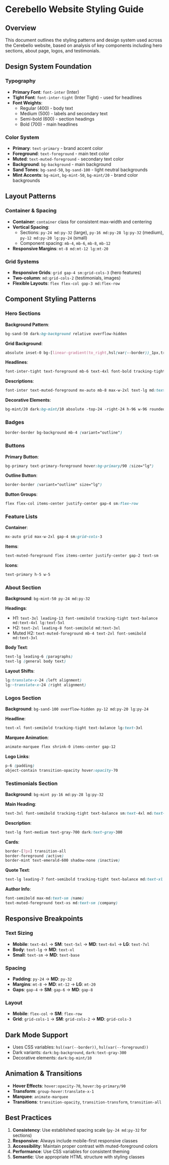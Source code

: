 # Cerebello Website Styling Guide

## Overview
This document outlines the styling patterns and design system used across the Cerebello website, based on analysis of key components including hero sections, about page, logos, and testimonials.

## Design System Foundation

### Typography
- **Primary Font**: `font-inter` (Inter)
- **Tight Font**: `font-inter-tight` (Inter Tight) - used for headlines
- **Font Weights**: 
  - Regular (400) - body text
  - Medium (500) - labels and secondary text
  - Semi-bold (600) - section headings
  - Bold (700) - main headlines

### Color System
- **Primary**: `text-primary` - brand accent color
- **Foreground**: `text-foreground` - main text color
- **Muted**: `text-muted-foreground` - secondary text color
- **Background**: `bg-background` - main background
- **Sand Tones**: `bg-sand-50`, `bg-sand-100` - light neutral backgrounds
- **Mint Accents**: `bg-mint`, `bg-mint-50`, `bg-mint/20` - brand color backgrounds

## Layout Patterns

### Container & Spacing
- **Container**: `container` class for consistent max-width and centering
- **Vertical Spacing**: 
  - Sections: `py-24 md:py-32` (large), `py-16 md:py-28 lg:py-32` (medium), `py-12 md:py-20 lg:py-24` (small)
  - Component spacing: `mb-4`, `mb-6`, `mb-8`, `mb-12`
- **Responsive Margins**: `mt-8 md:mt-12 lg:mt-20`

### Grid Systems
- **Responsive Grids**: `grid gap-4 sm:grid-cols-3` (hero features)
- **Two-column**: `md:grid-cols-2` (testimonials, images)
- **Flexible Layouts**: `flex flex-col gap-3 md:flex-row`

## Component Styling Patterns

### Hero Sections
**Background Pattern**:
```css
bg-sand-50 dark:bg-background relative overflow-hidden
```

**Grid Background**:
```css
absolute inset-0 bg-[linear-gradient(to_right,hsl(var(--border))_1px,transparent_1px),linear-gradient(to_bottom,hsl(var(--border))_1px,transparent_1px)] bg-[size:24px_24px]
```

**Headlines**:
```css
font-inter-tight text-foreground mb-6 text-4xl font-bold tracking-tight sm:text-5xl md:text-6xl lg:text-7xl
```

**Descriptions**:
```css
font-inter text-muted-foreground mx-auto mb-8 max-w-2xl text-lg md:text-xl
```

**Decorative Elements**:
```css
bg-mint/20 dark:bg-mint/10 absolute -top-24 -right-24 h-96 w-96 rounded-full blur-3xl
```

### Badges
```css
border-border bg-background mb-4 (variant="outline")
```

### Buttons
**Primary Button**:
```css
bg-primary text-primary-foreground hover:bg-primary/90 (size="lg")
```

**Outline Button**:
```css
border-border (variant="outline" size="lg")
```

**Button Groups**:
```css
flex flex-col items-center justify-center gap-4 sm:flex-row
```

### Feature Lists
**Container**:
```css
mx-auto grid max-w-2xl gap-4 sm:grid-cols-3
```

**Items**:
```css
text-muted-foreground flex items-center justify-center gap-2 text-sm
```

**Icons**:
```css
text-primary h-5 w-5
```

### About Section
**Background**: `bg-mint-50 py-24 md:py-32`

**Headings**:
- H1: `text-3xl leading-13 font-semibold tracking-tight text-balance md:text-4xl lg:text-5xl`
- H2: `text-2xl leading-8 font-semibold md:text-3xl`
- Muted H2: `text-muted-foreground mb-4 text-2xl font-semibold md:text-3xl`

**Body Text**:
```css
text-lg leading-6 (paragraphs)
text-lg (general body text)
```

**Layout Shifts**:
```css
lg:translate-x-24 (left alignment)
lg:-translate-x-24 (right alignment)
```

### Logos Section
**Background**: `bg-sand-100 overflow-hidden py-12 md:py-20 lg:py-24`

**Headline**:
```css
text-xl font-semibold tracking-tight text-balance lg:text-3xl
```

**Marquee Animation**:
```css
animate-marquee flex shrink-0 items-center gap-12
```

**Logo Links**:
```css
p-6 (padding)
object-contain transition-opacity hover:opacity-70
```

### Testimonials Section
**Background**: `bg-mint py-16 md:py-28 lg:py-32`

**Main Heading**:
```css
text-3xl font-semibold tracking-tight text-balance sm:text-4xl md:text-5xl lg:text-6xl
```

**Description**:
```css
text-lg font-medium text-gray-700 dark:text-gray-300
```

**Cards**:
```css
border-[7px] transition-all
border-foreground (active)
border-mint text-emerald-600 shadow-none (inactive)
```

**Quote Text**:
```css
text-lg leading-7 font-semibold tracking-tight text-balance md:text-xl lg:text-2xl
```

**Author Info**:
```css
font-semibold max-md:text-sm (name)
text-muted-foreground text-xs md:text-sm (company)
```

## Responsive Breakpoints

### Text Sizing
- **Mobile**: `text-4xl` → **SM**: `text-5xl` → **MD**: `text-6xl` → **LG**: `text-7xl`
- **Body**: `text-lg` → **MD**: `text-xl`
- **Small**: `text-sm` → **MD**: `text-base`

### Spacing
- **Padding**: `py-24` → **MD**: `py-32`
- **Margins**: `mt-8` → **MD**: `mt-12` → **LG**: `mt-20`
- **Gaps**: `gap-4` → **SM**: `gap-6` → **MD**: `gap-8`

### Layout
- **Mobile**: `flex-col` → **SM**: `flex-row`
- **Grid**: `grid-cols-1` → **SM**: `grid-cols-2` → **MD**: `grid-cols-3`

## Dark Mode Support
- Uses CSS variables: `hsl(var(--border))`, `hsl(var(--foreground))`
- Dark variants: `dark:bg-background`, `dark:text-gray-300`
- Decorative elements: `dark:bg-mint/10`

## Animation & Transitions
- **Hover Effects**: `hover:opacity-70`, `hover:bg-primary/90`
- **Transform**: `group-hover:translate-x-1`
- **Marquee**: `animate-marquee`
- **Transitions**: `transition-opacity`, `transition-transform`, `transition-all`

## Best Practices
1. **Consistency**: Use established spacing scale (`py-24 md:py-32` for sections)
2. **Responsive**: Always include mobile-first responsive classes
3. **Accessibility**: Maintain proper contrast with muted-foreground colors
4. **Performance**: Use CSS variables for consistent theming
5. **Semantic**: Use appropriate HTML structure with styling classes